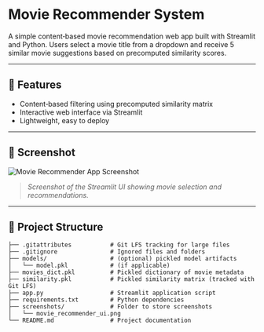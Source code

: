 # Movie Recommender System

A simple content‑based movie recommendation web app built with Streamlit and Python. Users select a movie title from a dropdown and receive 5 similar movie suggestions based on precomputed similarity scores.

---

## 🚀 Features

- Content‑based filtering using precomputed similarity matrix  
- Interactive web interface via Streamlit  
- Lightweight, easy to deploy  

---

## 📸 Screenshot

![Movie Recommender App Screenshot](https://github.com/user-attachments/assets/19989237-ea39-476c-b721-00239b0f3a4c)

> _Screenshot of the Streamlit UI showing movie selection and recommendations._

---

## 📁 Project Structure

```text
├── .gitattributes           # Git LFS tracking for large files
├── .gitignore               # Ignored files and folders
├── models/                  # (optional) pickled model artifacts
│   └── model.pkl            # (if applicable)
├── movies_dict.pkl          # Pickled dictionary of movie metadata
├── similarity.pkl           # Pickled similarity matrix (tracked with Git LFS)
├── app.py                   # Streamlit application script
├── requirements.txt         # Python dependencies
├── screenshots/             # Folder to store screenshots
│   └── movie_recommender_ui.png
└── README.md                # Project documentation

